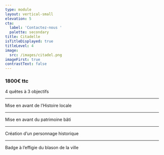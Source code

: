 ```yaml
---
type: module
layout: vertical-small
elevation: 5
cta:
  label: 'Contactez-nous '
  palette: secondary
title: Citadelle
isTitleDisplayed: true
titleLevel: 4
image:
  src: /images/citadel.png
imageFirst: true
contrastText: false
---
```

### **1800€ ttc**

4 quêtes à 3 objectifs

---
Mise en avant de l’Histoire locale

---
Mise en avant du patrimoine bâti

---
Création d’un personnage historique

---
Badge à l’effigie du blason de la ville
